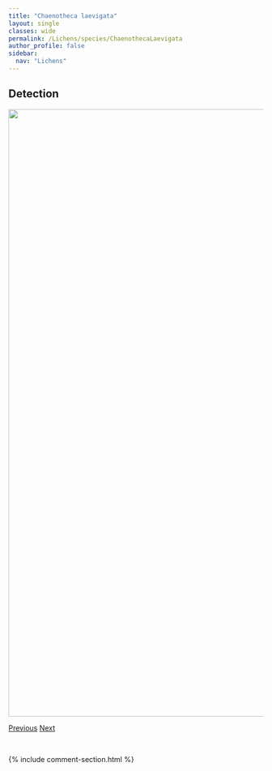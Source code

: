 ```yaml
---
title: "Chaenotheca laevigata"
layout: single
classes: wide
permalink: /Lichens/species/ChaenothecaLaevigata
author_profile: false
sidebar:
  nav: "Lichens"
---
```


<h2>Detection</h2>

<a href="https://drive.google.com/uc?export=view&id=1J15odBhrMIWFXMjo-fP0hvRDJBmPJX8d">
<img src="https://drive.google.com/uc?export=view&id=1J15odBhrMIWFXMjo-fP0hvRDJBmPJX8d" height = "1200" width = "800">
</a>


<a href="/DevelopmentWebsite/Lichens/species/ChaenothecaHispidula" class="pagination--pager" title="Chaenotheca hispidula">Previous</a> <a href="/DevelopmentWebsite/Lichens/species/ChaenothecaStemonea" class="pagination--pager" title="Chaenotheca stemonea">Next</a>

<p>&nbsp;</p>

{% include comment-section.html %}
